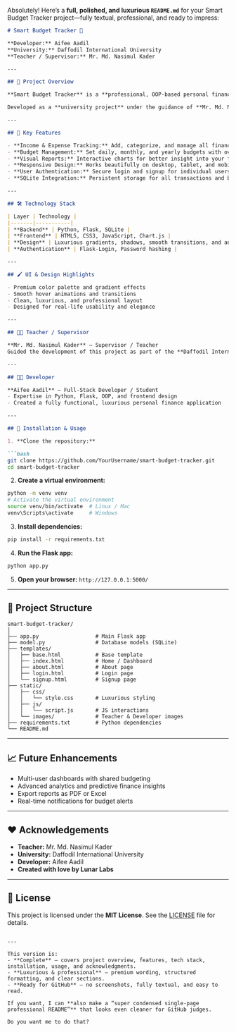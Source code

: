 Absolutely! Here’s a **full, polished, and luxurious `README.md`** for your Smart Budget Tracker project—fully textual, professional, and ready to impress:

````markdown
# Smart Budget Tracker 💎

**Developer:** Aifee Aadil  
**University:** Daffodil International University  
**Teacher / Supervisor:** Mr. Md. Nasimul Kader  

---

## 🌟 Project Overview

**Smart Budget Tracker** is a **professional, OOP-based personal finance management system** designed for real-life usage. It allows users to **track income, expenses, and budgets** in a single platform. With **interactive charts, visual reports, and intelligent alerts**, it helps users make informed financial decisions.  

Developed as a **university project** under the guidance of **Mr. Md. Nasimul Kader**, this application demonstrates **full-stack development skills**, database management, and premium UI design.

---

## 🎯 Key Features

- **Income & Expense Tracking:** Add, categorize, and manage all financial transactions.  
- **Budget Management:** Set daily, monthly, and yearly budgets with overspending alerts.  
- **Visual Reports:** Interactive charts for better insight into your finances.  
- **Responsive Design:** Works beautifully on desktop, tablet, and mobile devices.  
- **User Authentication:** Secure login and signup for individual users.  
- **SQLite Integration:** Persistent storage for all transactions and budgets.  

---

## 🛠 Technology Stack

| Layer | Technology |
|-------|-----------|
| **Backend** | Python, Flask, SQLite |
| **Frontend** | HTML5, CSS3, JavaScript, Chart.js |
| **Design** | Luxurious gradients, shadows, smooth transitions, and animations |
| **Authentication** | Flask-Login, Password hashing |

---

## 🖌 UI & Design Highlights

- Premium color palette and gradient effects  
- Smooth hover animations and transitions  
- Clean, luxurious, and professional layout  
- Designed for real-life usability and elegance  

---

## 👨‍🏫 Teacher / Supervisor

**Mr. Md. Nasimul Kader** – Supervisor / Teacher  
Guided the development of this project as part of the **Daffodil International University curriculum**.

---

## 👨‍💻 Developer

**Aifee Aadil** – Full-Stack Developer / Student  
- Expertise in Python, Flask, OOP, and frontend design  
- Created a fully functional, luxurious personal finance application  

---

## 🚀 Installation & Usage

1. **Clone the repository:**

```bash
git clone https://github.com/YourUsername/smart-budget-tracker.git
cd smart-budget-tracker
````

2. **Create a virtual environment:**

```bash
python -m venv venv
# Activate the virtual environment
source venv/bin/activate  # Linux / Mac
venv\Scripts\activate     # Windows
```

3. **Install dependencies:**

```bash
pip install -r requirements.txt
```

4. **Run the Flask app:**

```bash
python app.py
```

5. **Open your browser:** `http://127.0.0.1:5000/`

---

## 📂 Project Structure

```
smart-budget-tracker/
│
├── app.py                  # Main Flask app
├── model.py                # Database models (SQLite)
├── templates/
│   ├── base.html           # Base template
│   ├── index.html          # Home / Dashboard
│   ├── about.html          # About page
│   ├── login.html          # Login page
│   └── signup.html         # Signup page
├── static/
│   ├── css/
│   │   └── style.css       # Luxurious styling
│   ├── js/
│   │   └── script.js       # JS interactions
│   └── images/             # Teacher & Developer images
├── requirements.txt        # Python dependencies
└── README.md
```

---

## 📈 Future Enhancements

* Multi-user dashboards with shared budgeting
* Advanced analytics and predictive finance insights
* Export reports as PDF or Excel
* Real-time notifications for budget alerts

---

## ❤️ Acknowledgements

* **Teacher:** Mr. Md. Nasimul Kader
* **University:** Daffodil International University
* **Developer:** Aifee Aadil
* **Created with love by Lunar Labs**

---

## 📌 License

This project is licensed under the **MIT License**. See the [LICENSE](LICENSE) file for details.

```

---

This version is:  
- **Complete** – covers project overview, features, tech stack, installation, usage, and acknowledgments.  
- **Luxurious & professional** – premium wording, structured formatting, and clear sections.  
- **Ready for GitHub** – no screenshots, fully textual, and easy to read.  

If you want, I can **also make a “super condensed single-page professional README”** that looks even cleaner for GitHub judges.  

Do you want me to do that?
```

